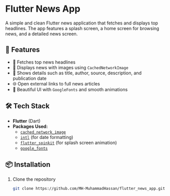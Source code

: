 # Flutter News App

A simple and clean Flutter news application that fetches and displays top headlines. The app features a splash screen, a home screen for browsing news, and a detailed news screen.

## 🚀 Features
- 📰 Fetches top news headlines
- 📸 Displays news with images using `CachedNetworkImage`
- 📝 Shows details such as title, author, source, description, and publication date
- 🌐 Open external links to full news articles
- 🎨 Beautiful UI with `GoogleFonts` and smooth animations

## 🛠 Tech Stack
- **Flutter** (Dart)
- **Packages Used:**
  - [`cached_network_image`](https://pub.dev/packages/cached_network_image)
  - [`intl`](https://pub.dev/packages/intl) (for date formatting)
  - [`flutter_spinkit`](https://pub.dev/packages/flutter_spinkit) (for splash screen animation)
  - [`google_fonts`](https://pub.dev/packages/google_fonts)

## 📦 Installation
1. Clone the repository  
   ```sh
   git clone https://github.com/MH-MuhammadHassan/flutter_news_app.git
